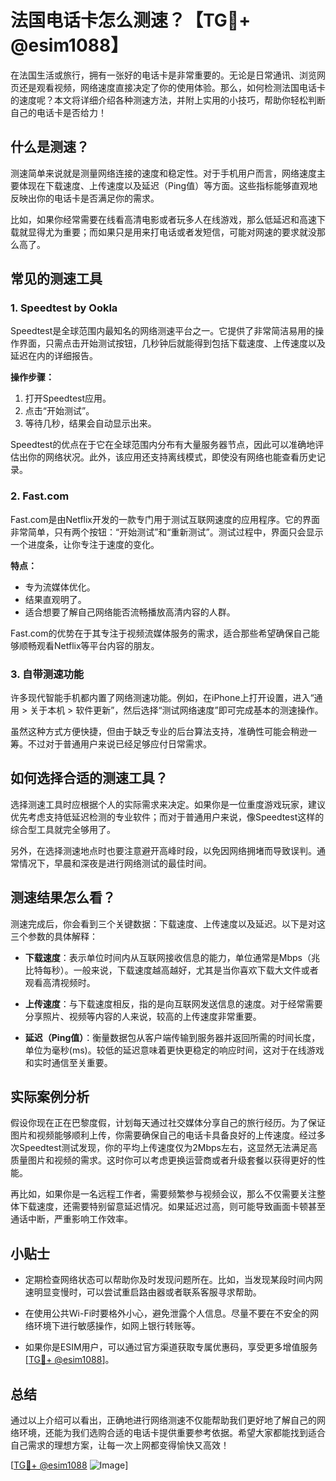 # 法国电话卡怎么测速？【TG💪+ @esim1088】

在法国生活或旅行，拥有一张好的电话卡是非常重要的。无论是日常通讯、浏览网页还是观看视频，网络速度直接决定了你的使用体验。那么，如何检测法国电话卡的速度呢？本文将详细介绍各种测速方法，并附上实用的小技巧，帮助你轻松判断自己的电话卡是否给力！

## 什么是测速？

测速简单来说就是测量网络连接的速度和稳定性。对于手机用户而言，网络速度主要体现在下载速度、上传速度以及延迟（Ping值）等方面。这些指标能够直观地反映出你的电话卡是否满足你的需求。

比如，如果你经常需要在线看高清电影或者玩多人在线游戏，那么低延迟和高速下载就显得尤为重要；而如果只是用来打电话或者发短信，可能对网速的要求就没那么高了。

## 常见的测速工具

### 1. Speedtest by Ookla

Speedtest是全球范围内最知名的网络测速平台之一。它提供了非常简洁易用的操作界面，只需点击开始测试按钮，几秒钟后就能得到包括下载速度、上传速度以及延迟在内的详细报告。

**操作步骤：**

1. 打开Speedtest应用。
2. 点击“开始测试”。
3. 等待几秒，结果会自动显示出来。

Speedtest的优点在于它在全球范围内分布有大量服务器节点，因此可以准确地评估出你的网络状况。此外，该应用还支持离线模式，即使没有网络也能查看历史记录。

### 2. Fast.com

Fast.com是由Netflix开发的一款专门用于测试互联网速度的应用程序。它的界面非常简单，只有两个按钮：“开始测试”和“重新测试”。测试过程中，界面只会显示一个进度条，让你专注于速度的变化。

**特点：**

- 专为流媒体优化。
- 结果直观明了。
- 适合想要了解自己网络能否流畅播放高清内容的人群。

Fast.com的优势在于其专注于视频流媒体服务的需求，适合那些希望确保自己能够顺畅观看Netflix等平台内容的朋友。

### 3. 自带测速功能

许多现代智能手机都内置了网络测速功能。例如，在iPhone上打开设置，进入“通用 > 关于本机 > 软件更新”，然后选择“测试网络速度”即可完成基本的测速操作。

虽然这种方式方便快捷，但由于缺乏专业的后台算法支持，准确性可能会稍逊一筹。不过对于普通用户来说已经足够应付日常需求。

## 如何选择合适的测速工具？

选择测速工具时应根据个人的实际需求来决定。如果你是一位重度游戏玩家，建议优先考虑支持低延迟检测的专业软件；而对于普通用户来说，像Speedtest这样的综合型工具就完全够用了。

另外，在选择测速地点时也要注意避开高峰时段，以免因网络拥堵而导致误判。通常情况下，早晨和深夜是进行网络测试的最佳时间。

## 测速结果怎么看？

测速完成后，你会看到三个关键数据：下载速度、上传速度以及延迟。以下是对这三个参数的具体解释：

- **下载速度**：表示单位时间内从互联网接收信息的能力，单位通常是Mbps（兆比特每秒）。一般来说，下载速度越高越好，尤其是当你喜欢下载大文件或者观看高清视频时。
  
- **上传速度**：与下载速度相反，指的是向互联网发送信息的速度。对于经常需要分享照片、视频等内容的人来说，较高的上传速度非常重要。

- **延迟（Ping值）**：衡量数据包从客户端传输到服务器并返回所需的时间长度，单位为毫秒(ms)。较低的延迟意味着更快更稳定的响应时间，这对于在线游戏和实时通信至关重要。

## 实际案例分析

假设你现在正在巴黎度假，计划每天通过社交媒体分享自己的旅行经历。为了保证图片和视频能够顺利上传，你需要确保自己的电话卡具备良好的上传速度。经过多次Speedtest测试发现，你的平均上传速度仅为2Mbps左右，这显然无法满足高质量图片和视频的需求。这时你可以考虑更换运营商或者升级套餐以获得更好的性能。

再比如，如果你是一名远程工作者，需要频繁参与视频会议，那么不仅需要关注整体下载速度，还需要特别留意延迟情况。如果延迟过高，则可能导致画面卡顿甚至通话中断，严重影响工作效率。

## 小贴士

- 定期检查网络状态可以帮助你及时发现问题所在。比如，当发现某段时间内网速明显变慢时，可以尝试重启路由器或者联系客服寻求帮助。
  
- 在使用公共Wi-Fi时要格外小心，避免泄露个人信息。尽量不要在不安全的网络环境下进行敏感操作，如网上银行转账等。

- 如果你是ESIM用户，可以通过官方渠道获取专属优惠码，享受更多增值服务[[TG💪+ @esim1088](https://t.me/s/esim1088)]。

## 总结

通过以上介绍可以看出，正确地进行网络测速不仅能帮助我们更好地了解自己的网络环境，还能为我们选购合适的电话卡提供重要参考依据。希望大家都能找到适合自己需求的理想方案，让每一次上网都变得愉快又高效！

[[TG💪+ @esim1088](https://t.me/s/esim1088) ![Image](https://i.postimg.cc/4NQfJmqS/Snipaste-2025-05-13-00-14-12.png)]